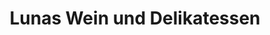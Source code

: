 ---
title: "Lunas Wein und Delikatessen"
url: /bayreuth/lunas-wein-und-delikatessen/
shop: Feinkost
---